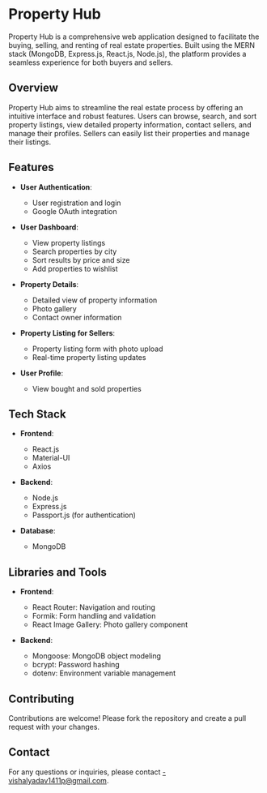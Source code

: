 # Property Hub

Property Hub is a comprehensive web application designed to facilitate the buying, selling, and renting of real estate properties. Built using the MERN stack (MongoDB, Express.js, React.js, Node.js), the platform provides a seamless experience for both buyers and sellers.

## Overview

Property Hub aims to streamline the real estate process by offering an intuitive interface and robust features. Users can browse, search, and sort property listings, view detailed property information, contact sellers, and manage their profiles. Sellers can easily list their properties and manage their listings.

## Features

- **User Authentication**:
  - User registration and login
  - Google OAuth integration

- **User Dashboard**:
  - View property listings
  - Search properties by city
  - Sort results by price and size
  - Add properties to wishlist

- **Property Details**:
  - Detailed view of property information
  - Photo gallery
  - Contact owner information

- **Property Listing for Sellers**:
  - Property listing form with photo upload
  - Real-time property listing updates

- **User Profile**:
  - View bought and sold properties

## Tech Stack

- **Frontend**:
  - React.js
  - Material-UI
  - Axios

- **Backend**:
  - Node.js
  - Express.js
  - Passport.js (for authentication)

- **Database**:
  - MongoDB

## Libraries and Tools

- **Frontend**:
  - React Router: Navigation and routing
  - Formik: Form handling and validation
  - React Image Gallery: Photo gallery component

- **Backend**:
  - Mongoose: MongoDB object modeling
  - bcrypt: Password hashing
  - dotenv: Environment variable management

## Contributing
Contributions are welcome! Please fork the repository and create a pull request with your changes.

## Contact
For any questions or inquiries, please contact -vishalyadav1411p@gmail.com.


